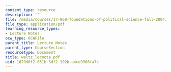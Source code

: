 ```yaml
---
content_type: resource
description: ''
file: /media/courses/17-960-foundations-of-political-science-fall-2004/1029d0f2051b5df2192ba4ce9908fa7c_waltz_lecnote.pdf
file_type: application/pdf
learning_resource_types:
- Lecture Notes
ocw_type: OCWFile
parent_title: Lecture Notes
parent_type: CourseSection
resourcetype: Document
title: waltz_lecnote.pdf
uid: 1029d0f2-051b-5df2-192b-a4ce9908fa7c
---
```


